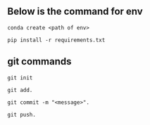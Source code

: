 ## Below is the command for env

```
conda create <path of env>

```

```
pip install -r requirements.txt
```

## git commands

```
git init
```


```
git add.
```


```
git commit -m "<message>".
```


```
git push.
```